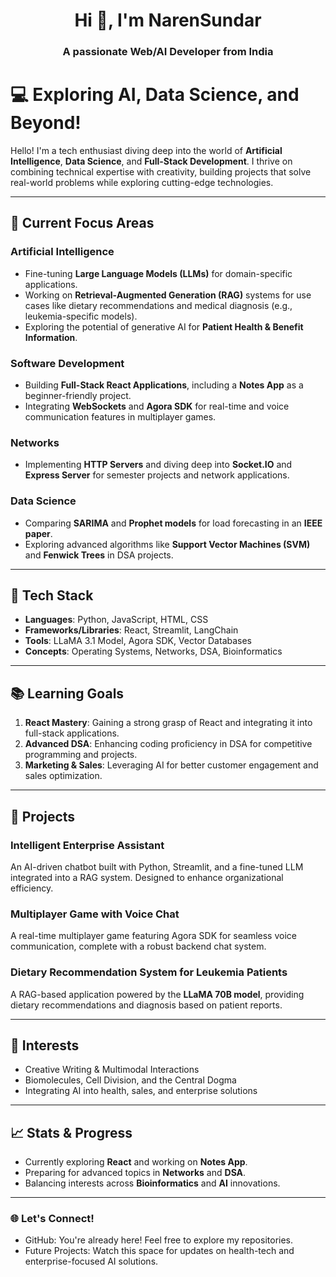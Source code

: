 <h1 align="center">Hi 👋, I'm NarenSundar</h1>
<h3 align="center">A passionate Web/AI Developer from India</h3>

# 💻 Exploring AI, Data Science, and Beyond!

Hello! I'm a tech enthusiast diving deep into the world of **Artificial Intelligence**, **Data Science**, and **Full-Stack Development**. I thrive on combining technical expertise with creativity, building projects that solve real-world problems while exploring cutting-edge technologies.

---

## 🚀 Current Focus Areas

### Artificial Intelligence
- Fine-tuning **Large Language Models (LLMs)** for domain-specific applications.
- Working on **Retrieval-Augmented Generation (RAG)** systems for use cases like dietary recommendations and medical diagnosis (e.g., leukemia-specific models).
- Exploring the potential of generative AI for **Patient Health & Benefit Information**.

### Software Development
- Building **Full-Stack React Applications**, including a **Notes App** as a beginner-friendly project.
- Integrating **WebSockets** and **Agora SDK** for real-time and voice communication features in multiplayer games.

### Networks
- Implementing **HTTP Servers** and diving deep into **Socket.IO** and **Express Server** for semester projects and network applications.

### Data Science
- Comparing **SARIMA** and **Prophet models** for load forecasting in an **IEEE paper**.
- Exploring advanced algorithms like **Support Vector Machines (SVM)** and **Fenwick Trees** in DSA projects.

---

## 🔧 Tech Stack
- **Languages**: Python, JavaScript, HTML, CSS
- **Frameworks/Libraries**: React, Streamlit, LangChain
- **Tools**: LLaMA 3.1 Model, Agora SDK, Vector Databases
- **Concepts**: Operating Systems, Networks, DSA, Bioinformatics

---

## 📚 Learning Goals
1. **React Mastery**: Gaining a strong grasp of React and integrating it into full-stack applications.
2. **Advanced DSA**: Enhancing coding proficiency in DSA for competitive programming and projects.
3. **Marketing & Sales**: Leveraging AI for better customer engagement and sales optimization.

---

## 📂 Projects
### Intelligent Enterprise Assistant
An AI-driven chatbot built with Python, Streamlit, and a fine-tuned LLM integrated into a RAG system. Designed to enhance organizational efficiency.

### Multiplayer Game with Voice Chat
A real-time multiplayer game featuring Agora SDK for seamless voice communication, complete with a robust backend chat system.

### Dietary Recommendation System for Leukemia Patients
A RAG-based application powered by the **LLaMA 70B model**, providing dietary recommendations and diagnosis based on patient reports.

---

## 🌟 Interests
- Creative Writing & Multimodal Interactions
- Biomolecules, Cell Division, and the Central Dogma
- Integrating AI into health, sales, and enterprise solutions

---

## 📈 Stats & Progress
- Currently exploring **React** and working on **Notes App**.
- Preparing for advanced topics in **Networks** and **DSA**.
- Balancing interests across **Bioinformatics** and **AI** innovations.

---

### 🌐 Let's Connect!
- GitHub: You're already here! Feel free to explore my repositories.
- Future Projects: Watch this space for updates on health-tech and enterprise-focused AI solutions.
